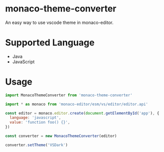 # monaco-theme-converter
An easy way to use vscode theme in monaco-editor.

# Supported Language
- Java
- JavaScript

# Usage
```javascript
import MonacoThemeConverter from 'monaco-theme-converter'

import * as monaco from 'monaco-editor/esm/vs/editor/editor.api'

const editor = monaco.editor.create(document.getElementById('app'), {
  language: 'javascript',
  value: 'function foo() {}',
})

const converter = new MonacoThemeConverter(editor)

converter.setTheme('VSDark')
```
